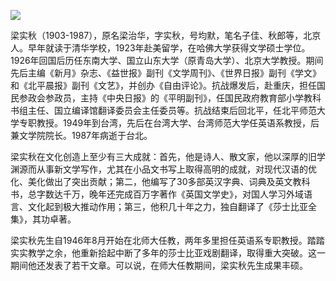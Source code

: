 ![](https://s2.loli.net/2022/08/31/mxBbguIEM7RXnYA.png)

梁实秋（1903-1987），原名梁治华，字实秋，号均默，笔名子佳、秋郎等，北京人。早年就读于清华学校，1923年赴美留学，在哈佛大学获得文学硕士学位。1926年回国后历任东南大学、国立山东大学（原青岛大学）、北京大学教授。期间先后主编《新月》杂志、《益世报》副刊《文学周刊》、《世界日报》副刊《学文》和《北平晨报》副刊《文艺》，并创办《自由评论》。抗战爆发后，赴重庆，担任国民参政会参政员，主持《中央日报》的《平明副刊》，任国民政府教育部小学教科书组主任、国立编译馆翻译委员会主任委员等。抗战结束后回北平，任北平师范大学专职教授。1949年到台湾，先后在台湾大学、台湾师范大学任英语系教授，后兼文学院院长。1987年病逝于台北。

梁实秋在文化创造上至少有三大成就：首先，他是诗人、散文家，他以深厚的旧学渊源而从事新文学写作，尤其在小品文书写上取得高明的成就，对现代汉语的优化、美化做出了突出贡献；第二，他编写了30多部英汉字典、词典及英文教科书，总字数达千万，晚年还完成百万字著作《英国文学史》，对国人学习外域语言、文化起到极大推动作用；第三，他积几十年之力，独自翻译了《莎士比亚全集》，其功卓著。

梁实秋先生自1946年8月开始在北师大任教，两年多里担任英语系专职教授。踏踏实实教学之余，他重新拾起中断了多年的莎士比亚戏剧翻译，取得重大突破。这一期间他还发表了若干文章。可以说，在师大任教期间，梁实秋先生成果丰硕。